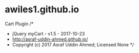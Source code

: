 # awiles1.github.io

Cart Plugin
/*
* jQuery myCart - v1.5 - 2017-10-23
* http://asraf-uddin-ahmed.github.io/
* Copyright (c) 2017 Asraf Uddin Ahmed; Licensed None
*/
